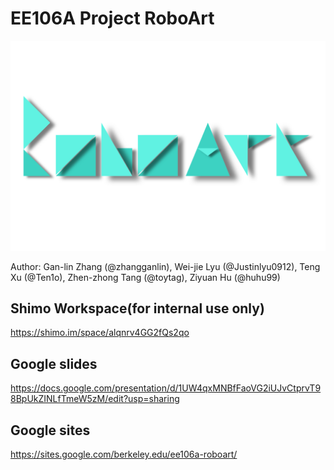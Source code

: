 # EE106A Project RoboArt

![roboart-logo](roboart-logo.svg)

Author: Gan-lin Zhang (@zhangganlin), Wei-jie Lyu (@Justinlyu0912), Teng Xu (@Ten1o), Zhen-zhong Tang (@toytag), Ziyuan Hu (@huhu99)

## Shimo Workspace(for internal use only)
https://shimo.im/space/alqnrv4GG2fQs2qo

## Google slides
https://docs.google.com/presentation/d/1UW4qxMNBfFaoVG2iUJvCtprvT98BpUkZINLfTmeW5zM/edit?usp=sharing

## Google sites
https://sites.google.com/berkeley.edu/ee106a-roboart/
